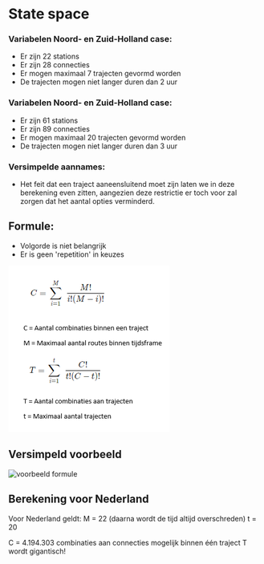 # State space

### Variabelen Noord- en Zuid-Holland case:
- Er zijn 22 stations
- Er zijn 28 connecties
- Er mogen maximaal 7 trajecten gevormd worden
- De trajecten mogen niet langer duren dan 2 uur

### Variabelen Noord- en Zuid-Holland case:
- Er zijn 61 stations
- Er zijn 89 connecties
- Er mogen maximaal 20 trajecten gevormd worden
- De trajecten mogen niet langer duren dan 3 uur

### Versimpelde aannames:
- Het feit dat een traject aaneensluitend moet zijn laten we in deze berekening even zitten, aangezien deze restrictie er toch voor zal zorgen dat het aantal opties verminderd. 

## Formule:

- Volgorde is niet belangrijk
- Er is geen 'repetition' in keuzes

![state space formule](../doc/statespace_formule.png)

## Versimpeld voorbeeld

![voorbeeld formule](https://i.imgur.com/BPaUlEM.jpeg)

## Berekening voor Nederland

Voor Nederland geldt:
M = 22 (daarna wordt de tijd altijd overschreden)
t = 20

C = 4.194.303 combinaties aan connecties mogelijk binnen één traject
T wordt gigantisch!


